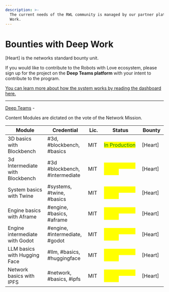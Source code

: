 ```yaml
---
description: >-
  The current needs of the RWL community is managed by our partner platform Deep
  Work.
---
```


# Bounties with Deep Work

\[Heart] is the networks standard bounty unit.&#x20;

If you would like to contribute to the Robots with Love ecosystem, please sign up for the project on the **Deep Teams platform** with your intent to contribute to the program.&#x20;

[You can learn more about how the system works by reading the dashboard here. ](https://docs.deepwork.studio/working-at-deep-work/work-on-projects/contributing-to-deep-works-vision)

***

[Deep Teams](https://www.deepteams.org/) -&#x20;

Content Modules are dictated on the vote of the Network Mission.

<table><thead><tr><th width="202">Module</th><th width="139">Credential</th><th width="70">Lic.</th><th width="134">Status</th><th width="93">Bounty</th></tr></thead><tbody><tr><td>3D basics with Blockbench</td><td>#3d, #blockbench, #basics</td><td>MIT</td><td><mark style="color:green;">In Production</mark></td><td>[Heart]</td></tr><tr><td>3d Intermediate with Blockbench</td><td>#3d #blockbench, #intermediate</td><td>MIT</td><td><mark style="color:yellow;">(Applications Open)</mark></td><td>[Heart] </td></tr><tr><td>System basics with Twine</td><td>#systems, #twine, #basics</td><td>MIT</td><td><mark style="color:yellow;">(Applications Open)</mark></td><td>[Heart]</td></tr><tr><td>Engine basics with Aframe</td><td>#engine, #basics, #aframe</td><td>MIT</td><td><mark style="color:yellow;">(Applications Open)</mark></td><td>[Heart]</td></tr><tr><td>Engine intermediate with Godot</td><td>#engine, #intermediate, #godot</td><td>MIT</td><td><mark style="color:yellow;">(Applications Open)</mark></td><td>[Heart]</td></tr><tr><td>LLM basics with Hugging Face</td><td>#llm, #basics, #huggingface</td><td>MIT</td><td><mark style="color:yellow;">(Applications Open)</mark></td><td>[Heart]</td></tr><tr><td>Network basics with IPFS</td><td>#network, #basics, #ipfs</td><td>MIT</td><td><mark style="color:yellow;">(Applications Open)</mark></td><td>[Heart]</td></tr></tbody></table>
